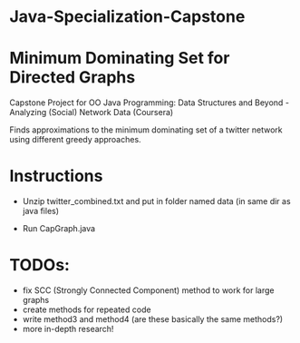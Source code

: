# Java-Specialization-Capstone
# Minimum Dominating Set for Directed Graphs
Capstone Project for OO Java Programming: Data Structures and Beyond - Analyzing (Social) Network Data (Coursera)

Finds approximations to the minimum dominating set of a twitter network using different greedy approaches.


# Instructions

- Unzip twitter_combined.txt and put in folder named data (in same dir as java files)

- Run CapGraph.java


# TODOs:
- fix SCC (Strongly Connected Component) method to work for large graphs
- create methods for repeated code
- write method3 and method4 (are these basically the same methods?)
- more in-depth research!
